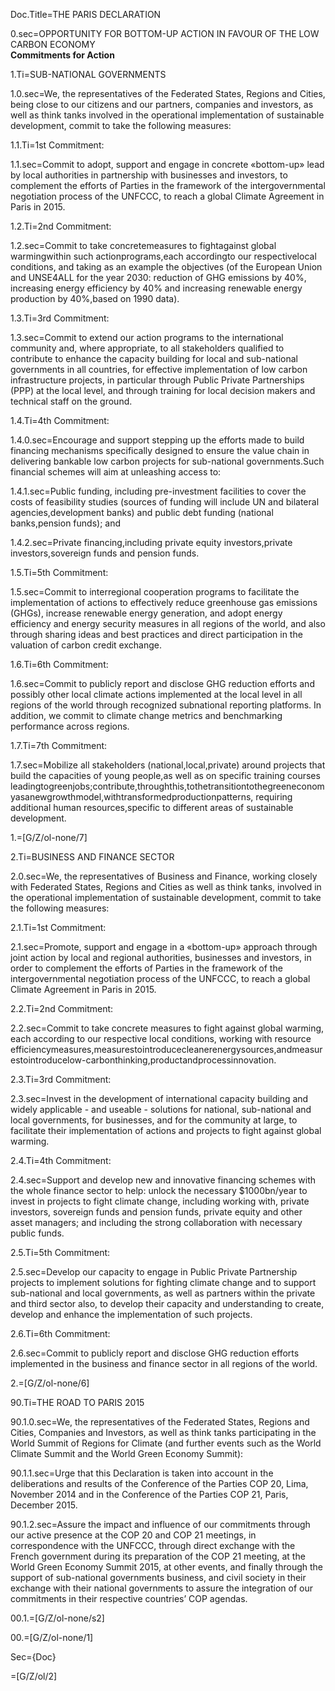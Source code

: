 Doc.Title=THE PARIS DECLARATION

0.sec=OPPORTUNITY FOR BOTTOM-UP ACTION IN FAVOUR OF THE LOW CARBON ECONOMY<br><b>Commitments for Action</b>

1.Ti=SUB-NATIONAL GOVERNMENTS

1.0.sec=We, the representatives of the Federated States, Regions and Cities, being close to our citizens and our partners, companies and investors, as well as think tanks involved in the operational implementation of sustainable development, commit to take the following measures:

1.1.Ti=1st Commitment:

1.1.sec=Commit to adopt, support and engage in concrete «bottom-up» lead by local authorities in partnership with businesses and investors, to complement the efforts of Parties in the framework of the intergovernmental negotiation process of the UNFCCC, to reach a global Climate Agreement in Paris in 2015.

1.2.Ti=2nd Commitment:

1.2.sec=Commit to take concretemeasures to fightagainst global warmingwithin such actionprograms,each accordingto our respectivelocal conditions, and taking as an example the objectives (of the European Union and UNSE4ALL for the year 2030: reduction of GHG emissions by 40%, increasing energy efficiency by 40% and increasing renewable energy production by 40%,based on 1990 data).

1.3.Ti=3rd Commitment:

1.3.sec=Commit to extend our action programs to the international community and, where appropriate, to all stakeholders qualified to contribute to enhance the capacity building for local and sub-national governments in all countries, for effective implementation of low carbon infrastructure projects, in particular through Public Private Partnerships (PPP) at the local level, and through training for local decision makers and technical staff on the ground.

1.4.Ti=4th Commitment:

1.4.0.sec=Encourage and support stepping up the efforts made to build financing mechanisms specifically designed to ensure the value chain in delivering bankable low carbon projects for sub-national governments.Such financial schemes will aim at unleashing access to:

1.4.1.sec=Public funding, including pre-investment facilities to cover the costs of feasibility studies (sources of funding will include UN and bilateral agencies,development banks) and public debt funding (national banks,pension funds); and

1.4.2.sec=Private financing,including private equity investors,private investors,sovereign funds and pension funds.

1.5.Ti=5th Commitment:

1.5.sec=Commit to interregional cooperation programs to facilitate the implementation of actions to effectively reduce greenhouse gas emissions (GHGs), increase renewable energy generation, and adopt energy efficiency and energy security measures in all regions of the world, and also through sharing ideas and best practices and direct participation in the valuation of carbon credit exchange.

1.6.Ti=6th Commitment:

1.6.sec=Commit to publicly report and disclose GHG reduction efforts and possibly other local climate actions implemented at the local level in all regions of the world through recognized subnational reporting platforms. In addition, we commit to climate change metrics and benchmarking performance across regions.

1.7.Ti=7th Commitment:

1.7.sec=Mobilize all stakeholders (national,local,private) around projects that build the capacities of young people,as well as on specific training courses leadingtogreenjobs;contribute,throughthis,tothetransitiontothegreeneconomyasanewgrowthmodel,withtransformedproductionpatterns, requiring additional human resources,specific to different areas of sustainable development.

1.=[G/Z/ol-none/7]

2.Ti=BUSINESS AND FINANCE SECTOR

2.0.sec=We, the representatives of Business and Finance, working closely with Federated States, Regions and Cities as well as think tanks, involved in the operational implementation of sustainable development, commit to take the following measures:

2.1.Ti=1st Commitment:

2.1.sec=Promote, support and engage in a «bottom-up» approach through joint action by local and regional authorities, businesses and investors, in order to complement the efforts of Parties in the framework of the intergovernmental negotiation process of the UNFCCC, to reach a global Climate Agreement in Paris in 2015.

2.2.Ti=2nd Commitment:

2.2.sec=Commit to take concrete measures to fight against global warming, each according to our respective local conditions, working with resource efficiencymeasures,measurestointroducecleanerenergysources,andmeasurestointroducelow-carbonthinking,productandprocessinnovation.

2.3.Ti=3rd Commitment:

2.3.sec=Invest in the development of international capacity building and widely applicable - and useable - solutions for national, sub-national and local governments, for businesses, and for the community at large, to facilitate their implementation of actions and projects to fight against global warming.

2.4.Ti=4th Commitment:

2.4.sec=Support and develop new and innovative financing schemes with the whole finance sector to help: unlock the necessary $1000bn/year to invest in projects to fight climate change, including working with, private investors, sovereign funds and pension funds, private equity and other asset managers; and including the strong collaboration with necessary public funds.

2.5.Ti=5th Commitment:

2.5.sec=Develop our capacity to engage in Public Private Partnership projects to implement solutions for fighting climate change and to support sub-national and local governments, as well as partners within the private and third sector also, to develop their capacity and understanding to create, develop and enhance the implementation of such projects.

2.6.Ti=6th Commitment:

2.6.sec=Commit to publicly report and disclose GHG reduction efforts implemented in the business and finance sector in all regions of the world.

2.=[G/Z/ol-none/6]

90.Ti=THE ROAD TO PARIS 2015

90.1.0.sec=We, the representatives of the Federated States, Regions and Cities, Companies and Investors, as well as think tanks participating in the World Summit of Regions for Climate (and further events such as the World Climate Summit and the World Green Economy Summit):

90.1.1.sec=Urge that this Declaration is taken into account in the deliberations and results of the Conference of the Parties COP 20, Lima, November 2014 and in the Conference of the Parties COP 21, Paris, December 2015.

90.1.2.sec=Assure the impact and influence of our commitments through our active presence at the COP 20 and COP 21 meetings, in correspondence with the UNFCCC, through direct exchange with the French government during its preparation of the COP 21 meeting, at the World Green Economy Summit 2015, at other events, and finally through the support of sub-national governments business, and civil society in their exchange with their national governments to assure the integration of our commitments in their respective countries’ COP agendas.

00.1.=[G/Z/ol-none/s2]

00.=[G/Z/ol-none/1]

Sec={Doc}

=[G/Z/ol/2]

